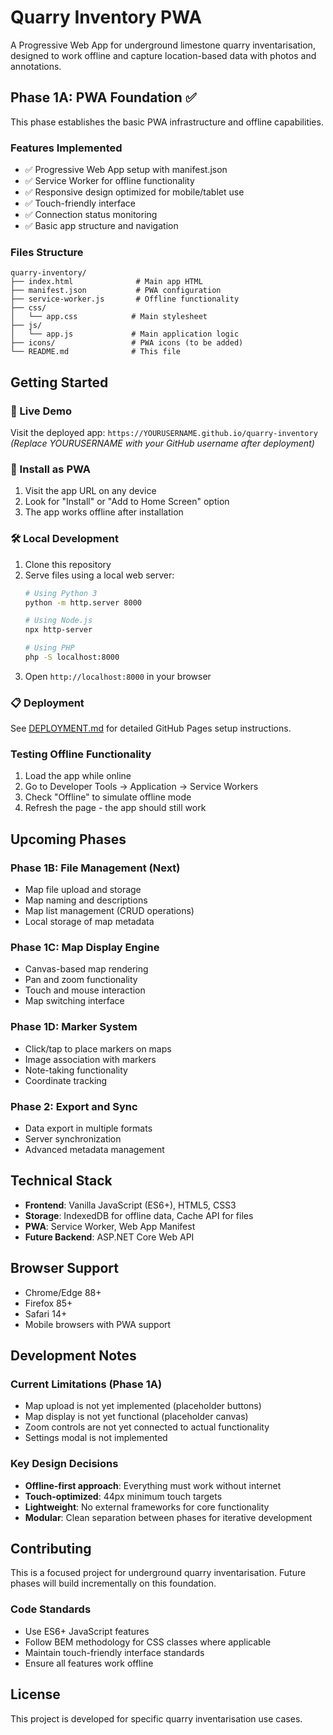 # Quarry Inventory PWA

A Progressive Web App for underground limestone quarry inventarisation, designed to work offline and capture location-based data with photos and annotations.

## Phase 1A: PWA Foundation ✅

This phase establishes the basic PWA infrastructure and offline capabilities.

### Features Implemented
- ✅ Progressive Web App setup with manifest.json
- ✅ Service Worker for offline functionality
- ✅ Responsive design optimized for mobile/tablet use
- ✅ Touch-friendly interface
- ✅ Connection status monitoring
- ✅ Basic app structure and navigation

### Files Structure
```
quarry-inventory/
├── index.html              # Main app HTML
├── manifest.json           # PWA configuration
├── service-worker.js       # Offline functionality
├── css/
│   └── app.css            # Main stylesheet
├── js/
│   └── app.js             # Main application logic
├── icons/                 # PWA icons (to be added)
└── README.md              # This file
```

## Getting Started

### 🚀 Live Demo
Visit the deployed app: `https://YOURUSERNAME.github.io/quarry-inventory`
*(Replace YOURUSERNAME with your GitHub username after deployment)*

### 📱 Install as PWA
1. Visit the app URL on any device
2. Look for "Install" or "Add to Home Screen" option
3. The app works offline after installation

### 🛠️ Local Development
1. Clone this repository
2. Serve files using a local web server:
   ```bash
   # Using Python 3
   python -m http.server 8000
   
   # Using Node.js
   npx http-server
   
   # Using PHP
   php -S localhost:8000
   ```
3. Open `http://localhost:8000` in your browser

### 📋 Deployment
See [DEPLOYMENT.md](DEPLOYMENT.md) for detailed GitHub Pages setup instructions.

### Testing Offline Functionality
1. Load the app while online
2. Go to Developer Tools → Application → Service Workers
3. Check "Offline" to simulate offline mode
4. Refresh the page - the app should still work

## Upcoming Phases

### Phase 1B: File Management (Next)
- Map file upload and storage
- Map naming and descriptions
- Map list management (CRUD operations)
- Local storage of map metadata

### Phase 1C: Map Display Engine
- Canvas-based map rendering
- Pan and zoom functionality
- Touch and mouse interaction
- Map switching interface

### Phase 1D: Marker System
- Click/tap to place markers on maps
- Image association with markers
- Note-taking functionality
- Coordinate tracking

### Phase 2: Export and Sync
- Data export in multiple formats
- Server synchronization
- Advanced metadata management

## Technical Stack

- **Frontend**: Vanilla JavaScript (ES6+), HTML5, CSS3
- **Storage**: IndexedDB for offline data, Cache API for files
- **PWA**: Service Worker, Web App Manifest
- **Future Backend**: ASP.NET Core Web API

## Browser Support

- Chrome/Edge 88+
- Firefox 85+
- Safari 14+
- Mobile browsers with PWA support

## Development Notes

### Current Limitations (Phase 1A)
- Map upload is not yet implemented (placeholder buttons)
- Map display is not yet functional (placeholder canvas)
- Zoom controls are not yet connected to actual functionality
- Settings modal is not implemented

### Key Design Decisions
- **Offline-first approach**: Everything must work without internet
- **Touch-optimized**: 44px minimum touch targets
- **Lightweight**: No external frameworks for core functionality
- **Modular**: Clean separation between phases for iterative development

## Contributing

This is a focused project for underground quarry inventarisation. Future phases will build incrementally on this foundation.

### Code Standards
- Use ES6+ JavaScript features
- Follow BEM methodology for CSS classes where applicable
- Maintain touch-friendly interface standards
- Ensure all features work offline

## License

This project is developed for specific quarry inventarisation use cases.